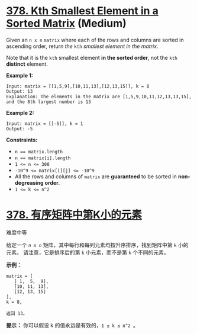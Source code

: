 # [378. Kth Smallest Element in a Sorted Matrix](https://leetcode.com/problems/kth-smallest-element-in-a-sorted-matrix/) (Medium)

Given an `n x n` `matrix` where each of the rows and columns are sorted in ascending order, return *the* `kth` *smallest element in the matrix*.

Note that it is the `kth` smallest element **in the sorted order**, not the `kth` **distinct** element.

 

**Example 1:**

```
Input: matrix = [[1,5,9],[10,11,13],[12,13,15]], k = 8
Output: 13
Explanation: The elements in the matrix are [1,5,9,10,11,12,13,13,15], and the 8th largest number is 13
```

**Example 2:**

```
Input: matrix = [[-5]], k = 1
Output: -5
```

 

**Constraints:**

- `n == matrix.length`
- `n == matrix[i].length`
- `1 <= n <= 300`
- `-10^9 <= matrix[i][j] <= -10^9`
- All the rows and columns of `matrix` are **guaranteed** to be sorted in **non-degreasing order**.
- `1 <= k <= n^2`



# [378. 有序矩阵中第K小的元素](https://leetcode-cn.com/problems/kth-smallest-element-in-a-sorted-matrix/)

难度中等

给定一个 *`n x n`* 矩阵，其中每行和每列元素均按升序排序，找到矩阵中第 `k` 小的元素。
请注意，它是排序后的第 `k` 小元素，而不是第 `k` 个不同的元素。

 

**示例：**

```
matrix = [
   [ 1,  5,  9],
   [10, 11, 13],
   [12, 13, 15]
],
k = 8,

返回 13。
```

 

**提示：**
你可以假设 k 的值永远是有效的，`1 ≤ k ≤ n^2 `。